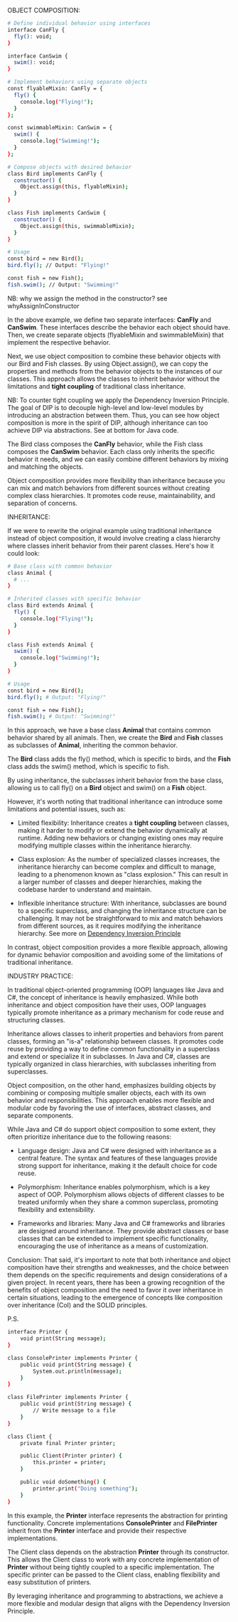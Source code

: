 OBJECT COMPOSITION:
```sh
# Define individual behavior using interfaces
interface CanFly {
  fly(): void;
}

interface CanSwim {
  swim(): void;
}

# Implement behaviors using separate objects
const flyableMixin: CanFly = {
  fly() {
    console.log("Flying!");
  }
};

const swimmableMixin: CanSwim = {
  swim() {
    console.log("Swimming!");
  }
};

# Compose objects with desired behavior
class Bird implements CanFly {
  constructor() {
    Object.assign(this, flyableMixin);
  }
}

class Fish implements CanSwim {
  constructor() {
    Object.assign(this, swimmableMixin);
  }
}

# Usage
const bird = new Bird();
bird.fly(); // Output: "Flying!"

const fish = new Fish();
fish.swim(); // Output: "Swimming!"

```

NB: why we assign the method in the constructor?
see whyAssignInConstructor

In the above example, we define two separate interfaces: **CanFly** and **CanSwim**. These interfaces describe the behavior each object should have. Then, we create separate objects (flyableMixin and swimmableMixin) that implement the respective behavior.

Next, we use object composition to combine these behavior objects with our Bird and Fish classes. By using Object.assign(), we can copy the properties and methods from the behavior objects to the instances of our classes. This approach allows the classes to inherit behavior without the limitations and **tight coupling** of traditional class inheritance. 

NB: To counter tight coupling we apply the Dependency Inversion Principle. The goal of DIP is to decouple high-level and low-level modules by introducing an abstraction between them. Thus, you can see how object composition is more in the spirit of DIP, although inheritance can too achieve DIP via abstractions. See at bottom for Java code.

The Bird class composes the **CanFly** behavior, while the Fish class composes the **CanSwim** behavior. Each class only inherits the specific behavior it needs, and we can easily combine different behaviors by mixing and matching the objects.

Object composition provides more flexibility than inheritance because you can mix and match behaviors from different sources without creating complex class hierarchies. It promotes code reuse, maintainability, and separation of concerns.

INHERITANCE:

If we were to rewrite the original example using traditional inheritance instead of object composition, it would involve creating a class hierarchy where classes inherit behavior from their parent classes. Here's how it could look:

```sh
# Base class with common behavior
class Animal {
  # ...
}

# Inherited classes with specific behavior
class Bird extends Animal {
  fly() {
    console.log("Flying!");
  }
}

class Fish extends Animal {
  swim() {
    console.log("Swimming!");
  }
}

# Usage
const bird = new Bird();
bird.fly(); # Output: "Flying!"

const fish = new Fish();
fish.swim(); # Output: "Swimming!"
```

In this approach, we have a base class **Animal** that contains common behavior shared by all animals. Then, we create the **Bird** and **Fish** classes as subclasses of **Animal**, inheriting the common behavior.

The **Bird** class adds the fly() method, which is specific to birds, and the **Fish** class adds the swim() method, which is specific to fish.

By using inheritance, the subclasses inherit behavior from the base class, allowing us to call fly() on a **Bird** object and swim() on a **Fish** object.

However, it's worth noting that traditional inheritance can introduce some limitations and potential issues, such as:

- Limited flexibility: Inheritance creates a **tight coupling** between classes, making it harder to modify or extend the behavior dynamically at runtime. Adding new behaviors or changing existing ones may require modifying multiple classes within the inheritance hierarchy.

- Class explosion: As the number of specialized classes increases, the inheritance hierarchy can become complex and difficult to manage, leading to a phenomenon known as "class explosion." This can result in a larger number of classes and deeper hierarchies, making the codebase harder to understand and maintain.

- Inflexible inheritance structure: With inheritance, subclasses are bound to a specific superclass, and changing the inheritance structure can be challenging. It may not be straightforward to mix and match behaviors from different sources, as it requires modifying the inheritance hierarchy. See more on [Dependency Inversion Principle](https://medium.com/ssense-tech/dependency-injection-vs-dependency-inversion-vs-inversion-of-control-lets-set-the-record-straight-5dc818dc32d1)

In contrast, object composition provides a more flexible approach, allowing for dynamic behavior composition and avoiding some of the limitations of traditional inheritance.

INDUSTRY PRACTICE:

In traditional object-oriented programming (OOP) languages like Java and C#, the concept of inheritance is heavily emphasized. While both inheritance and object composition have their uses, OOP languages typically promote inheritance as a primary mechanism for code reuse and structuring classes.

Inheritance allows classes to inherit properties and behaviors from parent classes, forming an "is-a" relationship between classes. It promotes code reuse by providing a way to define common functionality in a superclass and extend or specialize it in subclasses. In Java and C#, classes are typically organized in class hierarchies, with subclasses inheriting from superclasses.

Object composition, on the other hand, emphasizes building objects by combining or composing multiple smaller objects, each with its own behavior and responsibilities. This approach enables more flexible and modular code by favoring the use of interfaces, abstract classes, and separate components.

While Java and C# do support object composition to some extent, they often prioritize inheritance due to the following reasons:

- Language design: Java and C# were designed with inheritance as a central feature. The syntax and features of these languages provide strong support for inheritance, making it the default choice for code reuse.

- Polymorphism: Inheritance enables polymorphism, which is a key aspect of OOP. Polymorphism allows objects of different classes to be treated uniformly when they share a common superclass, promoting flexibility and extensibility.

- Frameworks and libraries: Many Java and C# frameworks and libraries are designed around inheritance. They provide abstract classes or base classes that can be extended to implement specific functionality, encouraging the use of inheritance as a means of customization.

Conclusion:
That said, it's important to note that both inheritance and object composition have their strengths and weaknesses, and the choice between them depends on the specific requirements and design considerations of a given project. In recent years, there has been a growing recognition of the benefits of object composition and the need to favor it over inheritance in certain situations, leading to the emergence of concepts like composition over inheritance (CoI) and the SOLID principles.






P.S.
```sh
interface Printer {
    void print(String message);
}

class ConsolePrinter implements Printer {
    public void print(String message) {
        System.out.println(message);
    }
}

class FilePrinter implements Printer {
    public void print(String message) {
        // Write message to a file
    }
}

class Client {
    private final Printer printer;

    public Client(Printer printer) {
        this.printer = printer;
    }

    public void doSomething() {
        printer.print("Doing something");
    }
}
```

In this example, the **Printer** interface represents the abstraction for printing functionality. Concrete implementations **ConsolePrinter** and **FilePrinter** inherit from the **Printer** interface and provide their respective implementations.

The Client class depends on the abstraction **Printer** through its constructor. This allows the Client class to work with any concrete implementation of **Printer** without being tightly coupled to a specific implementation. The specific printer can be passed to the Client class, enabling flexibility and easy substitution of printers.

By leveraging inheritance and programming to abstractions, we achieve a more flexible and modular design that aligns with the Dependency Inversion Principle.